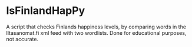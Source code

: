 # IsFinlandHapPy
A script that checks Finlands happiness levels, by comparing words in the Iltasanomat.fi xml feed with two wordlists. Done for educational purposes, not accurate.
